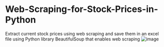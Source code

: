 # Web-Scraping-for-Stock-Prices-in-Python
Extract current stock prices using web scraping and save them in an excel file using Python library  BeautifulSoup that enables web scraping
![image](https://github.com/user-attachments/assets/ca199c0d-2d58-478b-bdb1-50a5648995de)
